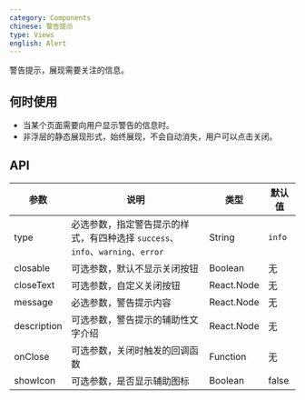 ```yaml
---
category: Components
chinese: 警告提示
type: Views
english: Alert
---
```


警告提示，展现需要关注的信息。

## 何时使用

- 当某个页面需要向用户显示警告的信息时。
- 非浮层的静态展现形式，始终展现，不会自动消失，用户可以点击关闭。

## API

| 参数        | 说明                                                      | 类型        | 默认值 |
|----------- |---------------------------------------------------------  | ---------- |-------|
| type       | 必选参数，指定警告提示的样式，有四种选择 `success`、`info`、`warning`、`error`   | String     | `info`    |
| closable   | 可选参数，默认不显示关闭按钮                                  | Boolean   | 无    |
| closeText  | 可选参数，自定义关闭按钮                                     | React.Node   | 无    |
| message    | 必选参数，警告提示内容                                       | React.Node   | 无    |
| description | 可选参数，警告提示的辅助性文字介绍                            | React.Node   | 无    |
| onClose     | 可选参数，关闭时触发的回调函数                                | Function   | 无    |
| showIcon   | 可选参数，是否显示辅助图标                                 | Boolean   | false    |
